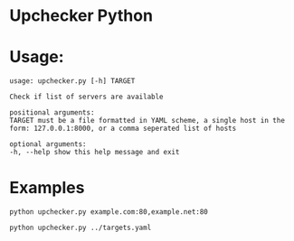 # Upchecker Python

# Usage:

```
usage: upchecker.py [-h] TARGET

Check if list of servers are available

positional arguments:
TARGET must be a file formatted in YAML scheme, a single host in the form: 127.0.0.1:8000, or a comma seperated list of hosts

optional arguments:
-h, --help show this help message and exit
```

# Examples

```
python upchecker.py example.com:80,example.net:80
```

```
python upchecker.py ../targets.yaml
```
